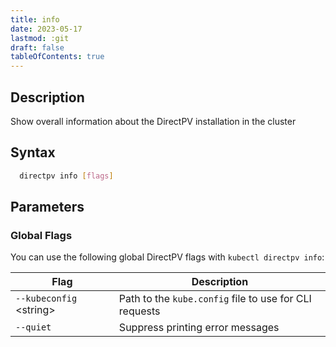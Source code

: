 ```yaml
---
title: info
date: 2023-05-17
lastmod: :git
draft: false
tableOfContents: true
---
```


## Description

Show overall information about the DirectPV installation in the cluster

## Syntax

```sh
  directpv info [flags]
```

## Parameters

### Global Flags

You can use the following global DirectPV flags with `kubectl directpv info`:

| **Flag**                  | **Description**                                        |
|---------------------------|--------------------------------------------------------|
| `--kubeconfig` \<string\> | Path to the `kube.config` file to use for CLI requests |
| `--quiet`                 | Suppress printing error messages                       |
